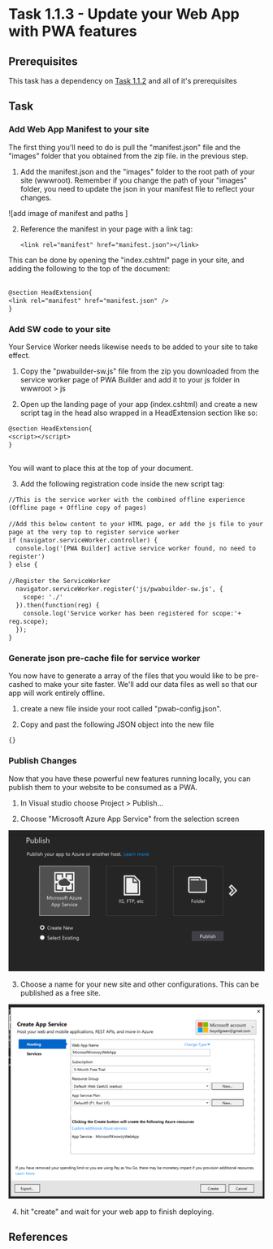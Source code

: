 # Task 1.1.3 - Update your Web App with PWA features

## Prerequisites 

This task has a dependency on [Task 1.1.2](112_GeneratePWA.md) and all of it's prerequisites

## Task 

###  Add Web App Manifest to your site

The first thing you'll need to do is pull the "manifest.json" file and the "images" folder that you obtained from the zip file. in the previous step.

1. Add the manifest.json and the "images" folder to the root path of your site (wwwroot).  Remember if you change the path of your "images" folder, you need to update the json in your manifest file to reflect your changes. 

![add image of manifest and paths ]

2. Reference the manifest in your page with a link tag:

	````
	<link rel="manifest" href="manifest.json"></link>
	````
This can be done by opening the "index.cshtml" page in your site, and adding the following to the top of the document:

```

@section HeadExtension{ 
<link rel="manifest" href="manifest.json" />
}

```

### Add SW code to your site

Your Service Worker needs likewise needs to be added to your site to take effect.  

1. Copy the "pwabuilder-sw.js" file from the zip you downloaded from the service worker page of PWA Builder and add it to your js folder in wwwroot > js

<!--

2.  You will then want to add a short "time to live" for your manifest file so it can be updated often.  To do this you will need to add the following block of code to

!!!!!!!!!!!!!!!!!!!!!!!how do you sent a short expiration on this file"!!!!!!!!!!!!!!!!?????????????

-->

2. Open up the landing page of your app (index.cshtml) and create a new script tag in the head also wrapped in a HeadExtension section like so:

```
@section HeadExtension{ 
<script></script>
}


```
You will want to place this at the top of your document.


3. Add the following registration code inside the new script tag:

```
//This is the service worker with the combined offline experience (Offline page + Offline copy of pages)

//Add this below content to your HTML page, or add the js file to your page at the very top to register service worker
if (navigator.serviceWorker.controller) {
  console.log('[PWA Builder] active service worker found, no need to register')
} else {

//Register the ServiceWorker
  navigator.serviceWorker.register('js/pwabuilder-sw.js', {
    scope: './'
  }).then(function(reg) {
    console.log('Service worker has been registered for scope:'+ reg.scope);
  });
}

```

### Generate json pre-cache file for service worker

You now have to generate a array of the files that you would like to be pre-cashed to make your site faster.  We'll add our data files as well so that our app will work entirely offline.

1. create a new file inside your root called "pwab-config.json".

2. Copy and past the following JSON object into the new file

```
{}
```
<!-- 3. So we make sure this file is checked for the latest content, set a file life of XXXXXXXXXXXXXX. -->

### Publish Changes

Now that you have these powerful new features running locally, you can publish them to your website to be consumed as a PWA.

1. In Visual studio choose Project > Publish...

2. Choose "Microsoft Azure App Service" from the selection screen

![publish screen from vs](images/publish1.PNG)

3.  Choose a name for your new site and other configurations.  This can be published as a free site.

![publish screen from vs](images/publish2.PNG)

4. hit "create" and wait for your web app to finish deploying.


## References













